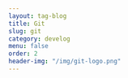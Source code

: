 ```yaml
---
layout: tag-blog
title: Git
slug: git
category: develog
menu: false
order: 2
header-img: "/img/git-logo.png"
---
```

